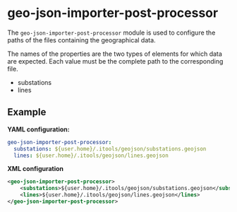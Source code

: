 # geo-json-importer-post-processor
The `geo-json-importer-post-processor` module is used to configure the paths of the files containing the geographical data.

The names of the properties are the two types of elements for which data are expected. Each value must be the complete path to the corresponding file.
- substations
- lines

## Example

**YAML configuration:**
```yaml
geo-json-importer-post-processor:
  substations: ${user.home}/.itools/geojson/substations.geojson
  lines: ${user.home}/.itools/geojson/lines.geojson
```

**XML configuration**
```xml
<geo-json-importer-post-processor>
    <substations>${user.home}/.itools/geojson/substations.geojson</substations>
    <lines>${user.home}/.itools/geojson/lines.geojson</lines>
</geo-json-importer-post-processor>
```
